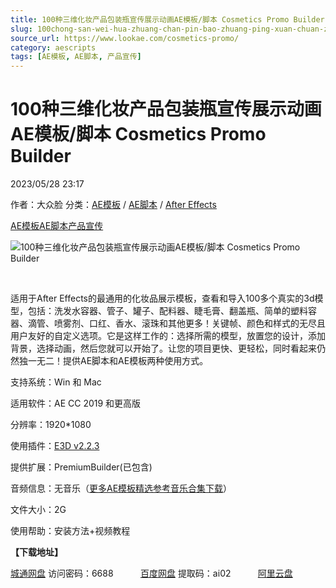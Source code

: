 ```yaml
---
title: 100种三维化妆产品包装瓶宣传展示动画AE模板/脚本 Cosmetics Promo Builder
slug: 100chong-san-wei-hua-zhuang-chan-pin-bao-zhuang-ping-xuan-chuan-zhan-shi-dong-hua-aemo-ban-jiao-ben-cosmetics-promo-builder
source_url: https://www.lookae.com/cosmetics-promo/
category: aescripts
tags: [AE模板, AE脚本, 产品宣传]
---
```

# 100种三维化妆产品包装瓶宣传展示动画AE模板/脚本 Cosmetics Promo Builder

2023/05/28 23:17

作者：大众脸
分类：[AE模板](https://www.lookae.com/after-effects/other-after-effects/) / [AE脚本](https://www.lookae.com/after-effects/aescripts/) / [After Effects](https://www.lookae.com/after-effects/)

[AE模板](https://www.lookae.com/tag/ae%e6%a8%a1%e6%9d%bf/)[AE脚本](https://www.lookae.com/tag/ae%e8%84%9a%e6%9c%ac/)[产品宣传](https://www.lookae.com/tag/%e4%ba%a7%e5%93%81%e5%ae%a3%e4%bc%a0/)

![100种三维化妆产品包装瓶宣传展示动画AE模板/脚本 Cosmetics Promo Builder](https://www.lookae.com/wp-content/uploads/2023/05/27750938.jpg "100种三维化妆产品包装瓶宣传展示动画AE模板/脚本 Cosmetics Promo Builder-LookAE.com")

[﻿﻿﻿](https://cloud.video.taobao.com//play/u/705956171/p/1/e/6/t/1/411641116664.mp4)

适用于After Effects的最通用的化妆品展示模板，查看和导入100多个真实的3d模型，包括：洗发水容器、管子、罐子、配料器、睫毛膏、翻盖瓶、简单的塑料容器、滴管、喷雾剂、口红、香水、滚珠和其他更多！关键帧、颜色和样式的无尽且用户友好的自定义选项。它是这样工作的：选择所需的模型，放置您的设计，添加背景，选择动画，然后您就可以开始了。让您的项目更快、更轻松，同时看起来仍然独一无二！提供AE脚本和AE模板两种使用方式。

支持系统：Win 和 Mac

适用软件：AE CC 2019 和更高版

分辨率：1920\*1080

使用插件：[E3D v2.2.3](https://www.lookae.com/e3d-20222/)

提供扩展：PremiumBuilder(已包含)

音频信息：无音乐（[更多AE模板精选参考音乐合集下载](https://item.taobao.com/item.htm?spm=a1z10.1.w4004-2793089344.4.MUvxbV&id=37289930486)）

文件大小：2G

使用帮助：安装方法+视频教程

**【下载地址】**

[城通网盘](https://url70.ctfile.com/f/2827370-862529604-f3ed0d?p=4431) 访问密码：6688           [百度网盘](https://pan.baidu.com/s/1-5OPCh4HyQBwHDSq6QbTqg?pwd=ai02) 提取码：ai02           [阿里云盘](https://www.aliyundrive.com/s/NaEMSjyYSWG)
